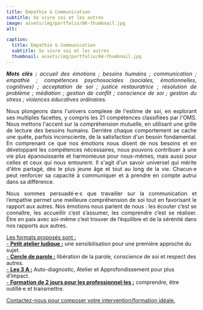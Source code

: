 ```yaml
---
title: Empathie & Communication
subtitle: Se vivre soi et les autres
image: assets/img/portfolio/06-thumbnail.jpg
alt: 

caption:
  title: Empathie & Communication 
  subtitle: Se vivre soi et les autres
  thumbnail: assets/img/portfolio/04-thumbnail.jpg
---
```

<p style="text-align: justify;"><em><strong>Mots clés :</strong> accueil des émotions ; besoins humains ; communication ; empathie ; compétences psychosociales (sociales, émotionnelles, cognitives) ; acceptation de soi ; justice restauratrice ; résolution de problème ; médiation ; gestion de conflit ; conscience de soi ; gestion du stress ; violences éducatives ordinaires.</em></p>

<p style="text-align: justify;">Nous plongeons dans l'univers complexe de l'estime de soi, en explorant ses multiples facettes, y compris les 21 compétences classifiées par l'OMS. Nous mettons l'accent sur la compréhension mutuelle, en utilisant une grille de lecture des besoins humains. Derrière chaque comportement se cache une quête, parfois inconsciente, de la satisfaction d'un besoin fondamental. En comprenant ce que nos émotions nous disent de nos besoins et en développant les compétences nécessaires, nous pouvons contribuer à une vie plus épanouissante et harmonieuse pour nous-mêmes, mais aussi pour celles et ceux qui nous entourent. Il s'agit d'un savoir universel qui mérite d'être partagé, dès le plus jeune âge et tout au long de la vie. Chacun·e peut renforcer sa capacité à communiquer et à prendre en compte autrui dans sa différence.</p> 

<p style="text-align: justify;">Nous sommes persuadé·e·s que travailler sur la communication et l’empathie permet une meilleure compréhension de soi tout en favorisant le rapport aux autres. Nos émotions nous parlent de nous : les écouter c’est se connaître, les accueillir c’est s’assumer, les comprendre c’est se réaliser. Être en paix avec soi-même c’est trouver de l’équilibre et de la sérénité dans nos rapports aux autres.
</p> 

[Les formats proposés sont :](/formats)<br/>
[- **Petit atelier ludique :**](/formats)  une sensibilisation pour une première approche du sujet.<br/>
[- **Cercle de parole :**](/formats) libération de la parole, conscience de soi et respect des autres.<br/>
[- **Les 3 A :**](/formats) Auto-diagnostic, Atelier et Approfondissement pour plus d’impact.<br/>
[- **Formation de 2 jours pour les professionnel·les :**](/formats) comprendre, être outillé·e et transmettre.


<a class="nav-link js-scroll-trigger active" href="index.html#contact">Contactez-nous pour composer votre intervention/formation idéale.</a>
